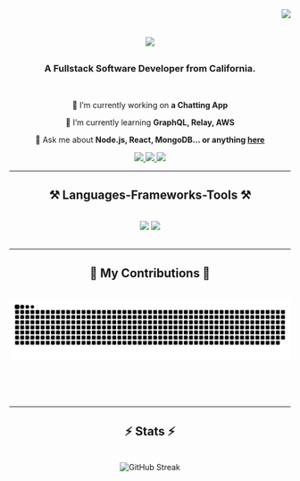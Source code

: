 <img align="right" src="https://visitor-badge.laobi.icu/badge?page_id=codingprojectguy.codingprojectguy" />

<h1 align="center">
    <img src="https://readme-typing-svg.herokuapp.com/?font=Righteous&size=35&center=true&vCenter=true&width=500&height=70&duration=4000&lines=Hi+There!+👋;+I'm+Nathan+Li!;" />
</h1>


<h3 align="center">A Fullstack Software Developer from California. </h3>

<br/>

<div align="center">
 
 🔭 I’m currently working on **a Chatting App**
 
 🌱 I’m currently learning **GraphQL, Relay, AWS**

💬 Ask me about **Node.js, React, MongoDB... or anything [here](https://github.com/codingprojectguy/codingprojectguy/issues)**

 </div>

<div align="center"> 
  <a href="mailto:vfxprojectguy@gmail.com" target="_blank" rel="noopener noreferrer">
    <img src="https://img.shields.io/badge/Gmail-333333?style=for-the-badge&logo=gmail&logoColor=red" />
  </a>
  <a href="https://linkedin.com/in/nathan-li-developer" target="_blank" rel="noopener noreferrer">
    <img src="https://img.shields.io/badge/LinkedIn-0077B5?style=for-the-badge&logo=linkedin&logoColor=white" />
  </a>
  <a href="https://nathanlideveloper.netlify.app/" target="_blank" rel="noopener noreferrer">
    <img src="https://img.shields.io/badge/Portfolio-FF5722?style=for-the-badge&logo=todoist&logoColor=white" />
  </a>
</div>


 <hr/>

<h2 align="center">⚒️ Languages-Frameworks-Tools ⚒️</h2>
<br/>
<div align="center">
    <img src="https://skillicons.dev/icons?i=mongodb,express,react,nodejs,javascript,typescript,html,css,github,figma" />
    <img src="https://skillicons.dev/icons?i=bootstrap,materialui,sass,tailwind,redux,graphql,aws,vscode,git,wordpress" /><br>
</div>

<br/>
<hr/>

<div align="center">
  <h2>🐍 My Contributions 🐍</h2>
  <br>
  <img alt="snake eating my contributions" src="https://raw.githubusercontent.com/codingprojectguy/codingprojectguy/output/github-contribution-grid-snake.svg" />
  
  <br/><br/><br/>
</div>

<hr/> 

 <h2 align="center">⚡ Stats ⚡</h2>
<br>
<div align=center>
    
<img width=390 src="https://streak-stats.demolab.com?user=codingprojectguy&theme=prussian&border_radius=10" alt="GitHub Streak" />

  <br/>
  
<br/>


<!--
**codingprojectguy/codingprojectguy** is a ✨ _special_ ✨ repository because its `README.md` (this file) appears on your GitHub profile.

Here are some ideas to get you started:

- 🔭 I’m currently working on ...
- 🌱 I’m currently learning ...
- 👯 I’m looking to collaborate on ...
- 🤔 I’m looking for help with ...
- 💬 Ask me about ...
- 📫 How to reach me: ...
- 😄 Pronouns: ...
- ⚡ Fun fact: ...
-->
